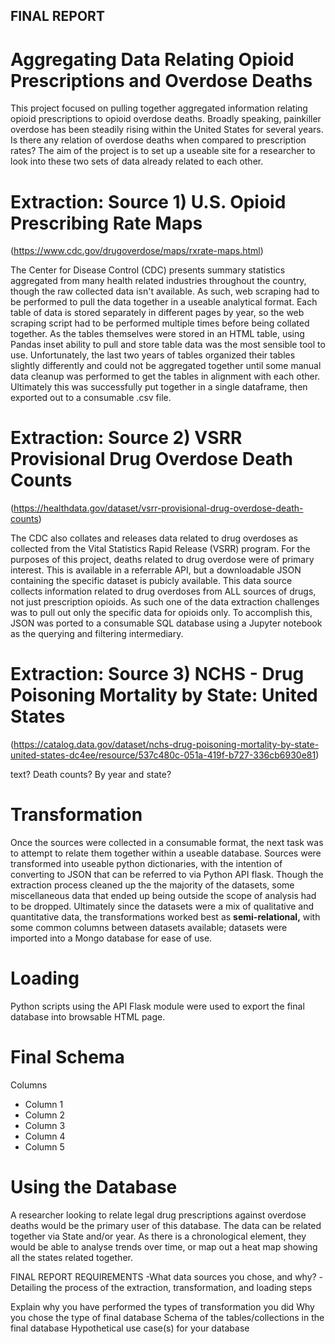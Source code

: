 ## FINAL REPORT
# Aggregating Data Relating Opioid Prescriptions and Overdose Deaths

This project focused on pulling together aggregated information relating opioid prescriptions to opioid overdose deaths. Broadly speaking, painkiller overdose has been steadily rising within the United States for several years. Is there any relation of overdose deaths when compared to prescription rates? The aim of the project is to set up a useable site for a researcher to look into these two sets of data already related to each other.

# Extraction: Source 1) U.S. Opioid Prescribing Rate Maps 
(https://www.cdc.gov/drugoverdose/maps/rxrate-maps.html)

The Center for Disease Control (CDC) presents summary statistics aggregated from many health related industries throughout the country, though the raw collected data isn't available. As such, web scraping had to be performed to pull the data together in a useable analytical format. Each table of data is stored separately in different pages by year, so the web scraping script had to be performed multiple times before being collated together. As the tables themselves were stored in an HTML table, using Pandas inset ability to pull and store table data was the most sensible tool to use. Unfortunately, the last two years of tables organized their tables slightly differently and could not be aggregated together until some manual data cleanup was performed to get the tables in alignment with each other. Ultimately this was successfully put together in a single dataframe, then exported out to a consumable .csv file.

# Extraction: Source 2) VSRR Provisional Drug Overdose Death Counts
(https://healthdata.gov/dataset/vsrr-provisional-drug-overdose-death-counts)

The CDC also collates and releases data related to drug overdoses as collected from the Vital Statistics Rapid Release (VSRR) program. For the purposes of this project, deaths related to drug overdose were of primary interest. This is available in a referrable API, but a downloadable JSON containing the specific dataset is pubicly available. This data source collects information related to drug overdoses from ALL sources of drugs, not just prescription opioids. As such one of the data extraction challenges was to pull out only the specific data for opioids only. To accomplish this, JSON was ported to a consumable SQL database using a Jupyter notebook as the querying and filtering intermediary.

# Extraction: Source 3) NCHS - Drug Poisoning Mortality by State: United States
(https://catalog.data.gov/dataset/nchs-drug-poisoning-mortality-by-state-united-states-dc4ee/resource/537c480c-051a-419f-b727-336cb6930e81)

text? Death counts? By year and state?

# Transformation

Once the sources were collected in a consumable format, the next task was to attempt to relate them together within a useable database. Sources were transformed into useable python dictionaries, with the intention of converting to JSON that can be referred to via Python API flask. Though the extraction process cleaned up the the majority of the datasets, some miscellaneous data that ended up being outside the scope of analysis had to be dropped. Ultimately since the datasets were a mix of qualitative and quantitative data, the transformations worked best as **semi-relational,** with some common columns between datasets available; datasets were imported into a Mongo database for ease of use.

# Loading

Python scripts using the API Flask module were used to export the final database into browsable HTML page. 

# Final Schema
Columns
 * Column 1
 * Column 2
 * Column 3
 * Column 4
 * Column 5
 
# Using the Database

A researcher looking to relate legal drug prescriptions against overdose deaths would be the primary user of this database. The data can be related together via State and/or year. As there is a chronological element, they would be able to analyse trends over time, or map out a heat map showing all the states related together.


FINAL REPORT REQUIREMENTS -What data sources you chose, and why? -Detailing the process of the extraction, transformation, and loading steps

Explain why you have performed the types of transformation you did
Why you chose the type of final database
Schema of the tables/collections in the final database
Hypothetical use case(s) for your database